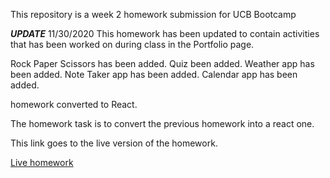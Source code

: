 This repository is a week 2 homework submission for UCB Bootcamp

***UPDATE***
11/30/2020
This homework has been updated to contain activities that has been worked on during class in the Portfolio page. 

Rock Paper Scissors has been added.
Quiz been added.
Weather app has been added.
Note Taker app has been added.
Calendar app has been added.

homework converted to React.

The homework task is to convert the previous homework into a react one.

This link goes to the live version of the homework.

[Live homework](https://berjon-react-portfolio.herokuapp.com/)

